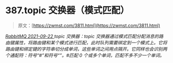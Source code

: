 <!--yml
category: 未分类
date: 0001-01-01 00:00:00
--->

# 387.topic 交换器（模式匹配）

> 原文：[https://zwmst.com/3811.html](https://zwmst.com/3811.html)

   [ *RabbitMQ* ](https://zwmst.com/rabbitmq)*[ <time datetime="2021-09-23T01:02:25+08:00"> 2021-09-22 </time> ](https://zwmst.com/3811.html)  topic 交换器：topic 交换器通过模式匹配分配消息的路由键属性，将路由键和某个模式进行匹配，此时队列需要绑定到一个模式上。它将路由键和绑定键的字符串切分成单词，这些单词之间用点隔开。它同样也会识别两个通配符：符号“#”和符号“”。#匹配 0 个或多个单词，匹配不多不少一个单词。*